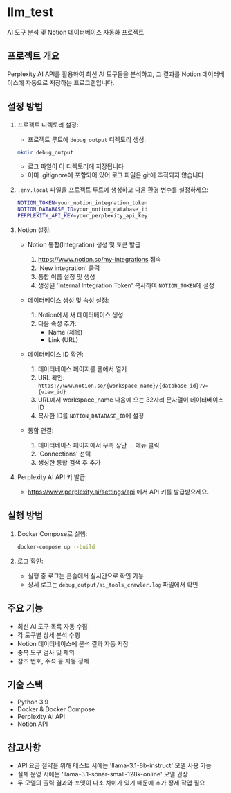 # llm_test
AI 도구 분석 및 Notion 데이터베이스 자동화 프로젝트

## 프로젝트 개요
Perplexity AI API를 활용하여 최신 AI 도구들을 분석하고, 그 결과를 Notion 데이터베이스에 자동으로 저장하는 프로그램입니다.

## 설정 방법

1. 프로젝트 디렉토리 설정:
   - 프로젝트 루트에 `debug_output` 디렉토리 생성:
   ```bash
   mkdir debug_output
   ```
   - 로그 파일이 이 디렉토리에 저장됩니다
   - 이미 .gitignore에 포함되어 있어 로그 파일은 git에 추적되지 않습니다

2. `.env.local` 파일을 프로젝트 루트에 생성하고 다음 환경 변수를 설정하세요:
    ```bash
    NOTION_TOKEN=your_notion_integration_token
    NOTION_DATABASE_ID=your_notion_database_id
    PERPLEXITY_API_KEY=your_perplexity_api_key
    ```

3. Notion 설정:
   - Notion 통합(Integration) 생성 및 토큰 발급
     1. https://www.notion.so/my-integrations 접속
     2. 'New integration' 클릭
     3. 통합 이름 설정 및 생성
     4. 생성된 'Internal Integration Token' 복사하여 `NOTION_TOKEN`에 설정
   
   - 데이터베이스 생성 및 속성 설정:
     1. Notion에서 새 데이터베이스 생성
     2. 다음 속성 추가:
        - Name (제목)
        - Link (URL)
   
   - 데이터베이스 ID 확인:
     1. 데이터베이스 페이지를 웹에서 열기
     2. URL 확인: `https://www.notion.so/{workspace_name}/{database_id}?v={view_id}`
     3. URL에서 workspace_name 다음에 오는 32자리 문자열이 데이터베이스 ID
     4. 복사한 ID를 `NOTION_DATABASE_ID`에 설정
   
   - 통합 연결:
     1. 데이터베이스 페이지에서 우측 상단 ... 메뉴 클릭
     2. 'Connections' 선택
     3. 생성한 통합 검색 후 추가

4. Perplexity AI API 키 발급:
   - https://www.perplexity.ai/settings/api 에서 API 키를 발급받으세요.

## 실행 방법

1. Docker Compose로 실행:
   ```bash
   docker-compose up --build
   ```

2. 로그 확인:
   - 실행 중 로그는 콘솔에서 실시간으로 확인 가능
   - 상세 로그는 `debug_output/ai_tools_crawler.log` 파일에서 확인

## 주요 기능
- 최신 AI 도구 목록 자동 수집
- 각 도구별 상세 분석 수행
- Notion 데이터베이스에 분석 결과 자동 저장
- 중복 도구 검사 및 제외
- 참조 번호, 주석 등 자동 정제

## 기술 스택
- Python 3.9
- Docker & Docker Compose
- Perplexity AI API
- Notion API

## 참고사항
- API 요금 절약을 위해 테스트 시에는 'llama-3.1-8b-instruct' 모델 사용 가능
- 실제 운영 시에는 'llama-3.1-sonar-small-128k-online' 모델 권장
- 두 모델의 출력 결과와 포맷이 다소 차이가 있기 때문에 추가 정제 작업 필요